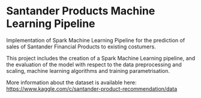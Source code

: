 # Santander Products Machine Learning Pipeline
 Implementation of Spark Machine Learning Pipeline for the prediction of sales of Santander Financial Products to existing costumers.
 
 This project includes the creation of a Spark Machine Learning pipeline, and the evaluation of the model with respect to the data preprocessing and scaling, machine learning algorithms and training parametrisation.

More information about the dataset is available here: https://www.kaggle.com/c/santander-product-recommendation/data 
